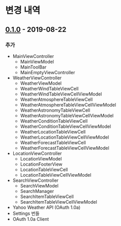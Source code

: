 # 변경 내역

## [0.1.0] - 2019-08-22
### 추가
- MainViewController
  - MainViewModel
  - MainToolBar
  - MainEmptyViewController
- WeatherViewController
  - WeatherViewModel
  - WeatherWindTableViewCell
  - WeatherWindTableViewCellViewModel
  - WeatherAtmosphereTableViewCell
  - WeatherAtmosphereTableViewCellViewModel
  - WeatherAstronomyTableViewCell
  - WeatherAstronomyTableViewCellViewModel
  - WeatherConditionTableViewCell
  - WeatherConditionTableViewCellViewModel
  - WeatherLocationTableViewCell
  - WeatherLocationTableViewCellViewModel
  - WeatherForecastTableViewCell
  - WeatherForecastTableViewCellViewModel
- LocationViewController
  - LocationViewModel
  - LocationFooterView
  - LocationTableViewCell
  - LocationTableViewCellViewModel
- SearchViewController
  - SearchViewModel
  - SearchManager
  - SearchItemTableViewCell
  - SearchItemTableViewCellViewModel
- Yahoo Weather API (OAuth 1.0a)
- Settings 번들
- OAuth 1.0a Client

[0.1.0]: https://github.com/jaemyeong/Weather/releases/tag/v0.1.0
